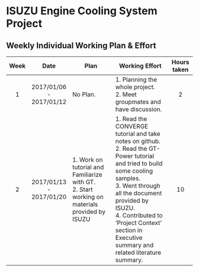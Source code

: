 # ISUZU Engine Cooling System Project

## Weekly Individual Working Plan & Effort 

| Week | Date | Plan | Working Effort | Hours taken |
| :-----------: | :---: | ---- | -------------- | :---: |
| 1 | 2017/01/06<br>-<br>2017/01/12 | No Plan. | 1. Planning the whole project.<br>2. Meet groupmates and have discussion. | 2 |
| 2 | 2017/01/13<br>-<br>2017/01/20 | 1. Work on tutorial and Familiarize with GT.<br>2. Start working on materials provided by ISUZU | 1. Read the CONVERGE tutorial and take notes on github.<br>2. Read the GT-Power tutorial and tried to build some cooling samples.<br>3. Went through all the document provided by ISUZU.<br>4. Contributed to ‘Project Context’ section in Executive summary and related literature summary. | 10 |
